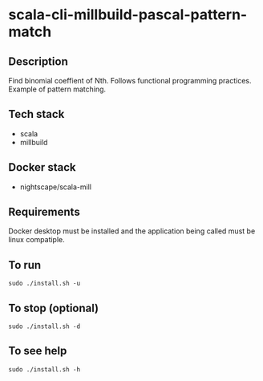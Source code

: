 # scala-cli-millbuild-pascal-pattern-match

## Description
Find binomial coeffient of Nth.
Follows functional programming practices. Example of pattern matching.

## Tech stack
- scala
- millbuild

## Docker stack
- nightscape/scala-mill

## Requirements
Docker desktop must be installed and the application
being called must be linux compatiple.

## To run
`sudo ./install.sh -u`

## To stop (optional)
`sudo ./install.sh -d`

## To see help
`sudo ./install.sh -h`
